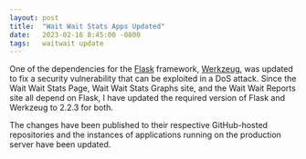 ```yaml
---
layout: post
title:  "Wait Wait Stats Apps Updated"
date:   2023-02-16 8:45:00 -0800
tags:   waitwait update
---
```


One of the dependencies for the [Flask](https://flask.palletsprojects.com/) framework, [Werkzeug](https://werkzeug.palletsprojects.com/), was updated to fix a security vulnerability that can be exploited in a DoS attack. Since the Wait Wait Stats Page, Wait Wait Stats Graphs site, and the Wait Wait Reports site all depend on Flask, I have updated the required version of Flask and Werkzeug to 2.2.3 for both.

The changes have been published to their respective GitHub-hosted repositories and the instances of applications running on the production server have been updated.

